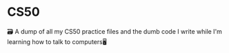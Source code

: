 # CS50
🗃️ A dump of all my CS50 practice files and the dumb code I write while I'm learning how to talk to computers🖥️
